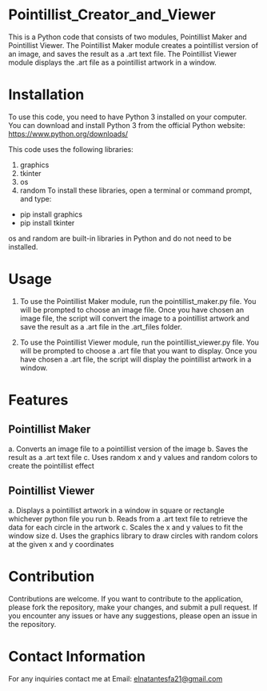 # Pointillist_Creator_and_Viewer
This is a Python code that consists of two modules, Pointillist Maker and Pointillist Viewer. The Pointillist Maker module creates a pointillist version of an image, and saves the result as a .art text file. The Pointillist Viewer module displays the .art file as a pointillist artwork in a window.


# Installation
To use this code, you need to have Python 3 installed on your computer. You can download and install Python 3 from the official Python website: https://www.python.org/downloads/


This code uses the following libraries:

1. graphics
2. tkinter
3. os
4. random
To install these libraries, open a terminal or command prompt, and type:
- pip install graphics
- pip install tkinter

os and random are built-in libraries in Python and do not need to be installed.

# Usage
1. To use the Pointillist Maker module, run the pointillist_maker.py file. You will be prompted to choose an image file. Once you have chosen an image file, the script will convert the image to a pointillist artwork and save the result as a .art file in the .art_files folder.

2. To use the Pointillist Viewer module, run the pointillist_viewer.py file. You will be prompted to choose a .art file that you want to display. Once you have chosen a .art file, the script will display the pointillist artwork in a window.

# Features
## Pointillist Maker
a. Converts an image file to a pointillist version of the image
b. Saves the result as a .art text file
c. Uses random x and y values and random colors to create the pointillist effect
## Pointillist Viewer
a. Displays a pointillist artwork in a window in square or rectangle whichever python file you run
b. Reads from a .art text file to retrieve the data for each circle in the artwork
c. Scales the x and y values to fit the window size
d. Uses the graphics library to draw circles with random colors at the given x and y coordinates

# Contribution
Contributions are welcome. If you want to contribute to the application, please fork the repository, make your changes, and submit a pull request. If you encounter any issues or have any suggestions, please open an issue in the repository.

# Contact Information
For any inquiries contact me at Email: elnatantesfa21@gmail.com
